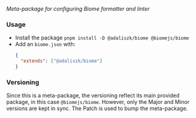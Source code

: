 _Meta-package for configuring Biome formatter and linter_

### Usage

- Install the package `pnpm install -D @adaliszk/biome @biomejs/biome`
- Add an `biome.json` with:
  ```json
  {
    "extends": ["@adaliszk/biome"]
  }
  ```

### Versioning

Since this is a meta-package, the versioning reflect its main provided package, in this case `@biomejs/biome`.
However, only the Major and Minor versions are kept in sync. The Patch is used to bump the meta-package.

